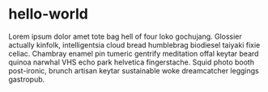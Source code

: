 # hello-world

Lorem ipsum dolor amet tote bag hell of four loko gochujang. Glossier actually kinfolk, intelligentsia cloud bread humblebrag biodiesel taiyaki fixie celiac. Chambray enamel pin tumeric gentrify meditation offal keytar beard quinoa narwhal VHS echo park helvetica fingerstache. Squid photo booth post-ironic, brunch artisan keytar sustainable woke dreamcatcher leggings gastropub.
